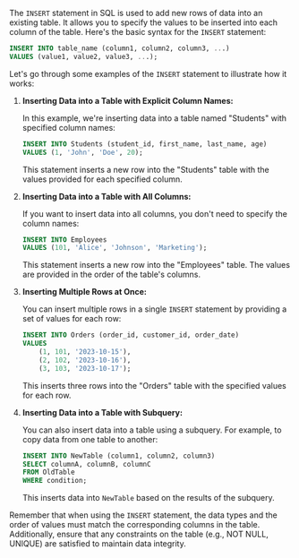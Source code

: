 The `INSERT` statement in SQL is used to add new rows of data into an existing table. It allows you to specify the values to be inserted into each column of the table. Here's the basic syntax for the `INSERT` statement:

```sql
INSERT INTO table_name (column1, column2, column3, ...)
VALUES (value1, value2, value3, ...);
```

Let's go through some examples of the `INSERT` statement to illustrate how it works:

1. **Inserting Data into a Table with Explicit Column Names:**

   In this example, we're inserting data into a table named "Students" with specified column names:

   ```sql
   INSERT INTO Students (student_id, first_name, last_name, age)
   VALUES (1, 'John', 'Doe', 20);
   ```

   This statement inserts a new row into the "Students" table with the values provided for each specified column.

2. **Inserting Data into a Table with All Columns:**

   If you want to insert data into all columns, you don't need to specify the column names:

   ```sql
   INSERT INTO Employees
   VALUES (101, 'Alice', 'Johnson', 'Marketing');
   ```

   This statement inserts a new row into the "Employees" table. The values are provided in the order of the table's columns.

3. **Inserting Multiple Rows at Once:**

   You can insert multiple rows in a single `INSERT` statement by providing a set of values for each row:

   ```sql
   INSERT INTO Orders (order_id, customer_id, order_date)
   VALUES
       (1, 101, '2023-10-15'),
       (2, 102, '2023-10-16'),
       (3, 103, '2023-10-17');
   ```

   This inserts three rows into the "Orders" table with the specified values for each row.

4. **Inserting Data into a Table with Subquery:**

   You can also insert data into a table using a subquery. For example, to copy data from one table to another:

   ```sql
   INSERT INTO NewTable (column1, column2, column3)
   SELECT columnA, columnB, columnC
   FROM OldTable
   WHERE condition;
   ```

   This inserts data into `NewTable` based on the results of the subquery.

Remember that when using the `INSERT` statement, the data types and the order of values must match the corresponding columns in the table. Additionally, ensure that any constraints on the table (e.g., NOT NULL, UNIQUE) are satisfied to maintain data integrity.
